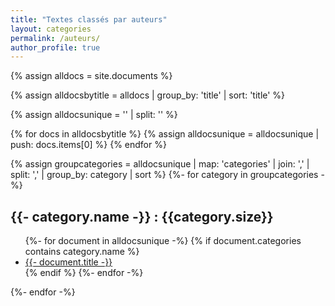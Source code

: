 ```yaml
---
title: "Textes classés par auteurs"
layout: categories
permalink: /auteurs/
author_profile: true
---
```


{% assign alldocs = site.documents %}	

{% assign alldocsbytitle = alldocs | group_by: 'title' | sort: 'title' %}	

{% assign alldocsunique = '' | split: '' %}

{% for docs in alldocsbytitle %}
    {% assign alldocsunique = alldocsunique | push: docs.items[0] %}
{% endfor %}



{% assign groupcategories =  alldocsunique | map: 'categories' | join: ','  | split: ','  | group_by: category | sort %}
{%- for category in groupcategories -%}
<h2 id="{{category.name | replace: ' ', '-' | downcase}}">{{- category.name -}} : {{category.size}}</h2>
<ul>
	{%- for document in alldocsunique -%}
    	{% if document.categories contains category.name %}
        	 <li><a href="https://eyssette.github.io/dossiers{{- document.url -}}">{{- document.title -}}</a></li>
		 {% endif %}
    {%- endfor -%}
</ul>
{%- endfor -%}